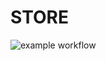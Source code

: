 # STORE

![example workflow](https://github.com/Denisoov/pawnshop/actions/workflows/ci.yml/badge.svg)